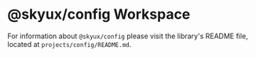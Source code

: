 # @skyux/config Workspace

For information about `@skyux/config` please visit the library's README file, located at `projects/config/README.md`.
